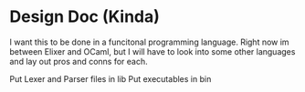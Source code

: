 # Design Doc (Kinda)

I want this to be done in a funcitonal programming language. Right now im between Elixer and OCaml, but I will have to look into some other languages and lay out pros and conns for each.

Put Lexer and Parser files in lib
Put executables in bin
